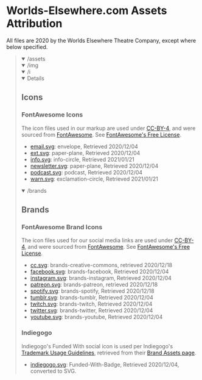 # Worlds-Elsewhere.com Assets Attribution

All files are 2020 by the Worlds Elsewhere Theatre Company, except where below specified.

<blockquote>
<details open>
<summary>/assets</summary>
<details open>
<summary>/img</summary>
<details open>
<summary>/i</summary>
<details open>

## Icons

### FontAwesome Icons

The icon files used in our markup are used under [CC-BY-4], and were sourced from [FontAwesome]. See [FontAwesome's Free License](https://fontawesome.com/license/free).

* [email.svg](/assets/img/i/email.svg): envelope, Retrieved 2020/12/04
* [ext.svg](/assets/img/i/ext.svg): paper-plane, Retrieved 2020/12/04
* [info.svg](/assets/img/i/info.svg): info-circle, Retrieved 2021/01/21
* [newsletter.svg](/assets/img/i/newsletter.svg): paper-plane, Retrieved 2020/12/04
* [podcast.svg](/assets/img/i/podcast.svg): podcast, Retrieved 2020/12/04
* [warn.svg](/assets/img/i/warn.svg): exclamation-circle, Retrieved 2021/01/21

<details open>
<summary>/brands</summary>

## Brands

### FontAwesome Brand Icons

The icon files used for our social media links are used under [CC-BY-4], and were sourced from [FontAwesome]. See [FontAwesome's Free License](https://fontawesome.com/license/free).

* [cc.svg](/assets/img/i/brand/creative-commons.svg): brands-creative-commons, retrieved 2020/12/18
* [facebook.svg](/assets/img/i/brand/facebook.svg): brands-facebook, Retrieved 2020/12/04
* [instagram.svg](/assets/img/i/brand/instagram.svg): brands-instagram, Retrieved 2020/12/04
* [patreon.svg](/assets/img/i/brand/patreon.svg): brands-patreon, retrieved 2020/12/18
* [spotify.svg](/assets/img/i/brand/spotify.svg): brands-spotify, Retrieved 2020/12/18
* [tumblr.svg](/assets/img/i/brand/tumblr.svg): brands-tumblr, Retrieved 2020/12/04
* [twitch.svg](/assets/img/i/brand/twitch.svg): brands-twitch, Retrieved 2020/12/04
* [twitter.svg](/assets/img/i/brand/twitter.svg): brands-twitter, Retrieved 2020/12/04
* [youtube.svg](/assets/img/i/brand/youtube.svg): brands-youtube, Retrieved 2020/12/04

### Indiegogo

Indiegogo's Funded With social icon is used per Indiegogo's [Trademark Usage Guidelines][IGG-TM-USAGE], retrieved from their [Brand Assets page][IGG-Brand-Assets].

* [indiegogo.svg](/assets/img/i/brand/indiegogo.svg): Funded-With-Badge, Retrieved 2020/12/04, converted to SVG.

[IGG-TM-USAGE]: https://learn.indiegogo.com/wp-content/uploads/2018/05/Indiegogo-Trademark-Usage-Guidelines.pdf "Indiegogo Trademark Usage Guidelines"
[IGG-Brand-Assets]: https://learn.indiegogo.com/brand-asset-downloads/ "Indiegogo Brand Assets"

</details>
</details>
</details>
</details>
</details>
</blockquote>

[CC-BY-4]: https://creativecommons.org/licenses/by/4.0/ "Creative Commons CC-BY 4.0 license"
[FontAwesome]: https://fontawesome.com "FontAwesome.com"
